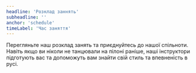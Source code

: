 ```yaml
---
headline: 'Розклад заннять'
subheadline: ''
anchor: 'schedule'
timeLabel: 'Час заняття'
---
```

<!-- You can write here  -->
Перегляньте наш розклад занять та приєднуйтесь до нашої спільноти. Навіть якщо ви ніколи не танцювали на пілоні раніше, наші інструктори підготують вас та допоможуть вам знайти свій стиль та впевненість в русі.